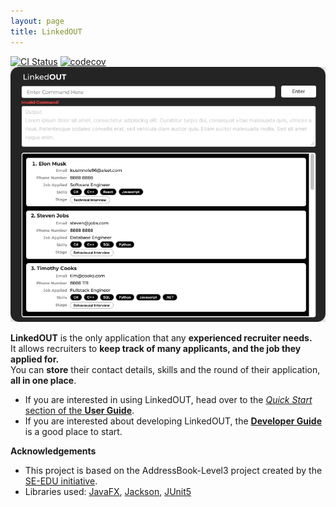 ```yaml
---
layout: page
title: LinkedOUT
---
```


[![CI Status](https://github.com/se-edu/addressbook-level3/workflows/Java%20CI/badge.svg)](https://github.com/AY2122S2-CS2103T-T09-2/tp/actions)
[![codecov](https://codecov.io/gh/AY2122S2-CS2103T-T09-2/tp/branch/master/graph/badge.svg?token=NA0PQMXOE5)](https://codecov.io/gh/AY2122S2-CS2103T-T09-2/tp)
![Ui](images/Ui.png)

**LinkedOUT** is the only application that any **experienced recruiter needs.** \
It allows recruiters to **keep track of many applicants, and the job they applied for.** \
You can **store** their contact details, skills and the round of their application, **all in one place**.

* If you are interested in using LinkedOUT, head over to the [_Quick Start_ section of the **User Guide**](UserGuide.html#quick-start).
* If you are interested about developing LinkedOUT, the [**Developer Guide**](DeveloperGuide.html) is a good place to start.


**Acknowledgements**
* This project is based on the AddressBook-Level3 project created by the [SE-EDU initiative](https://se-education.org).
* Libraries used: [JavaFX](https://openjfx.io/), [Jackson](https://github.com/FasterXML/jackson), [JUnit5](https://github.com/junit-team/junit5)
